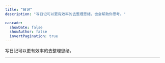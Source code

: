 ```yaml
---
title: "日记"
description: "写日记可以更有效率的去整理思绪，也会帮助你思考。"

cascade:
  showDate: false
  showAuthor: false
  invertPagination: true
---
```

写日记可以更有效率的去整理思绪。

---